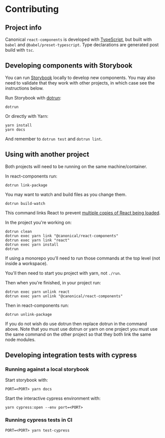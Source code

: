 # Contributing

## Project info

Canonical `react-components` is developed with [TypeScript](https://www.typescriptlang.org/), but built with `babel` and `@babel/preset-typescript`. Type declarations are generated post build with `tsc`.

## Developing components with Storybook

You can run [Storybook](https://storybook.js.org/) locally to develop new components. You may also need to validate that they work with other projects, in which case see the instructions below.

Run Storybook with [dotrun](https://github.com/canonical/dotrun):

```shell
dotrun
```

Or directly with Yarn:

```shell
yarn install
yarn docs
```

And remember to `dotrun test` and `dotrun lint`.

## Using with another project

Both projects will need to be running on the same machine/container.

In react-components run:

```shell
dotrun link-package
```

You may want to watch and build files as you change them.

```shell
dotrun build-watch
```

This command links React to prevent [multiple copies of React being loaded](https://reactjs.org/warnings/invalid-hook-call-warning.html#duplicate-react).

In the project you're working on:

```shell
dotrun clean
dotrun exec yarn link "@canonical/react-components"
dotrun exec yarn link "react"
dotrun exec yarn install
dotrun
```

If using a monorepo you'll need to run those commands at the top level (not inside a workspace).

You'll then need to start you project with yarn, not `./run`.

Then when you're finished, in your project run:

```shell
dotrun exec yarn unlink react
dotrun exec yarn unlink "@canonical/react-components"
```

Then in react-components run:

```shell
dotrun unlink-package
```

If you do not wish do use dotrun then replace dotrun in the command above. Note that you must use dotrun or yarn on one project you must use the same command on the other project so that they both link the same node modules.

## Developing integration tests with cypress

### Running against a local storybook

Start storybook with:

```shell
PORT=<PORT> yarn docs
```

Start the interactive cypress environment with:

```
yarn cypress:open --env port=<PORT>
```

### Running cypress tests in CI

```shell
PORT=<PORT> yarn test-cypress
```
